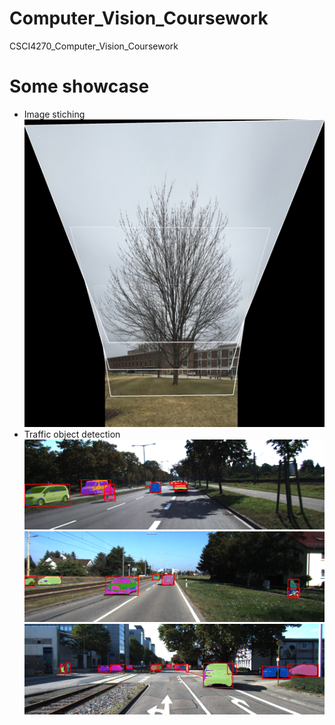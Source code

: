 # Computer_Vision_Coursework
CSCI4270_Computer_Vision_Coursework

# Some showcase
- Image stiching
![Stich](https://raw.githubusercontent.com/chengstark/CSCI4270_Computer_Vision_Coursework/main/hw5/results/tree-mrc/multi-mosaic/mosaics/multi-mosiac.jpg)
- Traffic object detection
![Traffic1](https://raw.githubusercontent.com/chengstark/CSCI4270_Computer_Vision_Coursework/main/hw7/000066/seg.png)
![Traffic2](https://raw.githubusercontent.com/chengstark/CSCI4270_Computer_Vision_Coursework/main/hw7/000035/seg.png)
![Traffic3](https://raw.githubusercontent.com/chengstark/CSCI4270_Computer_Vision_Coursework/main/hw7/000151/seg.png)
